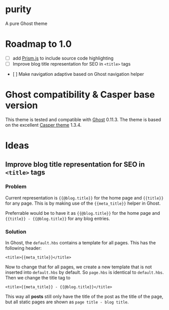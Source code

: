 # purity
A pure Ghost theme

# Roadmap to 1.0

- [ ] add [Prism.js](http://prismjs.com/) to include source code highlighting
- [ ] Improve blog title representation for SEO in `<title>` tags
- [ ] Make navigation adaptive based on Ghost navigation helper

# Ghost compatibility & Casper base version

This theme is tested and compatible with [Ghost](https://github.com/TryGhost/Ghost) 0.11.3.
The theme is based on the excellent [Casper theme](https://github.com/TryGhost/Casper) 1.3.4.

# Ideas

## Improve blog title representation for SEO in `<title>` tags

### Problem

Current representation is `{{@blog.title}}` for the home page and `{{title}}` for any page. This is by making use of the `{{meta_title}}` helper in Ghost.

Preferrable would be to have it as `{{@blog.title}}` for the home page and `{{title}} - {{@blog.title}}` for any blog entries.

### Solution

In Ghost, the `default.hbs` contains a template for all pages. This has the following header:

    <title>{{meta_title}}</title>

Now to change that for all pages, we create a new template that is not inserted into `default.hbs` by default. So `page.hbs` is identical to `default.hbs`. Then we change the title tag to

    <title>{{meta_title}} - {{@blog.title}}</title>

This way all **posts** still only have the title of the post as the title of the page, but all static pages are shown as `page title - blog title`.

